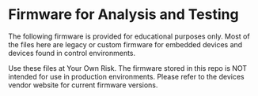 # Firmware for Analysis and Testing
The following firmware is provided for educational purposes only. Most of the files here are legacy or custom firmware for embedded devices and devices found in control environments. 

Use these files at Your Own Risk. The firmware stored in this repo is NOT intended for use in production environments. Please refer to the devices vendor website for current firmware versions.


